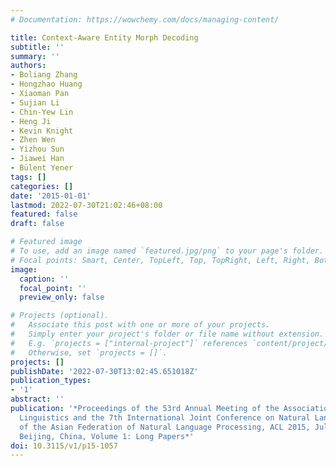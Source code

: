 ```yaml
---
# Documentation: https://wowchemy.com/docs/managing-content/

title: Context-Aware Entity Morph Decoding
subtitle: ''
summary: ''
authors:
- Boliang Zhang
- Hongzhao Huang
- Xiaoman Pan
- Sujian Li
- Chin-Yew Lin
- Heng Ji
- Kevin Knight
- Zhen Wen
- Yizhou Sun
- Jiawei Han
- Bülent Yener
tags: []
categories: []
date: '2015-01-01'
lastmod: 2022-07-30T21:02:46+08:00
featured: false
draft: false

# Featured image
# To use, add an image named `featured.jpg/png` to your page's folder.
# Focal points: Smart, Center, TopLeft, Top, TopRight, Left, Right, BottomLeft, Bottom, BottomRight.
image:
  caption: ''
  focal_point: ''
  preview_only: false

# Projects (optional).
#   Associate this post with one or more of your projects.
#   Simply enter your project's folder or file name without extension.
#   E.g. `projects = ["internal-project"]` references `content/project/deep-learning/index.md`.
#   Otherwise, set `projects = []`.
projects: []
publishDate: '2022-07-30T13:02:45.651018Z'
publication_types:
- '1'
abstract: ''
publication: '*Proceedings of the 53rd Annual Meeting of the Association for Computational
  Linguistics and the 7th International Joint Conference on Natural Language Processing
  of the Asian Federation of Natural Language Processing, ACL 2015, July 26-31, 2015,
  Beijing, China, Volume 1: Long Papers*'
doi: 10.3115/v1/p15-1057
---
```

